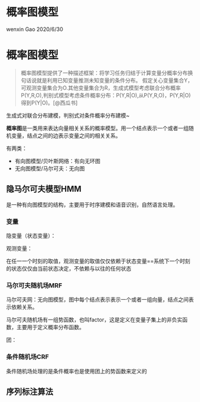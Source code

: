 概率图模型
================
wenxin Gao
2020/6/30

# 概率图模型

> 概率图模型提供了一种描述框架：将学习任务归结于计算变量分概率分布换句话说就是利用已知变量推测未知变量的条件分布。
> 假定关心变量集合Y，可观测变量集合为O.其他变量集合为R，生成式模型考虑联合分布概率P(Y,R,O),判别式模型考虑条件概率分布：P(Y,R|O),从P(Y,R,O)，P(Y,R|O)得到P(Y|O)。\[@西瓜书\]

生成式对联合分布建模，判别式对条件概率分布建模\~

**概率图**是一类用来表达向量相关关系的概率模型。用一个结点表示一个或者一组随机变量，结点之间的边表示变量之间的相关关系。

有两类：

  - 有向图模型/贝叶斯网络：有向无环图
  - 无向图模型/马尔可夫：无向图

## 隐马尔可夫模型HMM

是一种有向图模型的结构，主要用于时序建模和语音识别，自然语言处理。

### 变量

隐变量（状态变量）：

观测变量：

在任一一个时刻的取值，观测变量的取值仅仅依赖于状态变量==系统下一个时刻的状态仅仅由当前状态决定，不依赖与以往的任何状态

### 马尔可夫随机场MRF

马尔可夫网：无向图模型，图中每个结点表示表示一个或者一组向量，结点之间表示依赖关系。

马尔可夫随机场有一组势函数，也叫factor，这是定义在变量子集上的非负实函数，主要用于定义概率分布函数。

团：

### 条件随机场CRF

条件随机场处理的是条件概率也是使用团上的势函数来定义的

## 序列标注算法
